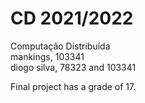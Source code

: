 # CD 2021/2022
Computação Distribuída  
mankings, 103341  
diogo silva, 78323 and 103341  

Final project has a grade of 17.
